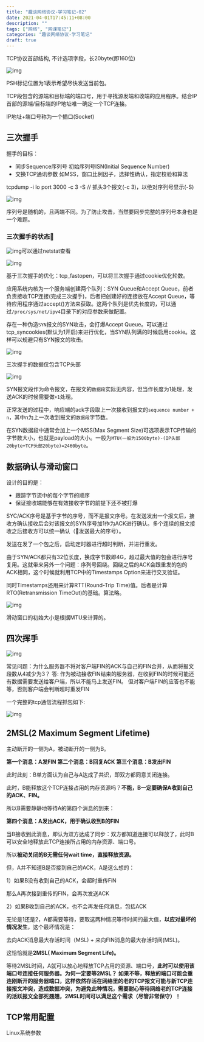 ```yaml
---
title: "趣谈网络协议-学习笔记-02"
date: 2021-04-01T17:45:11+08:00
description: ""
tags: ["网络", "网课笔记"]
categories: "趣谈网络协议-学习笔记"
draft: true
---
```




TCP协议首部结构, 不计选项字段，长20byte(即160位)

![img](http://minio.gogodjzhu.com/images/20210403_104150_433379bb-3471-49ee-b0c7-d2cf88508015.png)

PSH标记位置为1表示希望尽快发送当前包。

TCP段包含的源端和目标端的端口号，用于寻找源发端和收端的应用程序。结合IP首部的源端/目标端的IP地址唯一确定一个TCP连接。

IP地址+端口号称为一个插口(Socket)

## 三次握手

握手的目标：

- 同步Sequence序列号
  初始序列号ISN(Initial Sequence Number)
- 交换TCP通讯参数
  如MSS，窗口比例因子，选择性确认，指定校验和算法

tcpdump -i lo port 3000 -c 3 -S // 抓头3个报文(-c 3)，以绝对序列号显示(-S)

![img](http://minio.gogodjzhu.com/images/20210403_104259_bcbd2e36-0b73-4e5c-85bf-f3fff35f46ce.png)

序列号是随机的，且两端不同。为了防止攻击，当然要同步完整的序列号本身也是一个难题。

### 三次握手的状态

![img](http://minio.gogodjzhu.com/images/20210403_104305_47c8deff-a8af-45b1-8974-3f20d66119f0.png)可以通过netstat查看

![img](http://minio.gogodjzhu.com/images/20210403_104310_bf8c6815-042c-42cc-a089-2fb0f8196925.png)

基于三次握手的优化：tcp_fastopen，可以将三次握手通过cookie优化轮数。

应用系统内核为一个服务端创建两个队列：SYN Queue和Accept Queue，前者负责接收TCP连接(完成三次握手)，后者把创建好的连接放在Accept Queue，等待应用程序通过accept()方法来获取。这两个队列是优先长度的，可以通过`/proc/sys/net/ipv4`目录下的对应参数来做配置。

存在一种伪造`SYN`报文的SYN攻击，会打爆Accept Queue。可以通过tcp_syncookies(默认为1开启)来进行优化，当SYN队列满的时候启用cookie。这样可以规避只有SYN报文的攻击。

![img](http://minio.gogodjzhu.com/images/20210403_104316_a90469a6-f835-4c0e-a82f-eac7e36ec131.png)

三次握手的数据仅包含TCP头部

![img](http://minio.gogodjzhu.com/images/20210403_104322_e26a8346-03a7-49e8-b041-8ba5be9653ee.png)

SYN报文段作为命令报文，在报文的`数据段`实际无内容，但当作长度为1处理，发送ACK的时候需要做`+1`处理。

正常发送的过程中，响应端的ack字段取上一次接收到报文的`sequence number + n`，其中n为上一次收到报文的`数据段`字节数。

在SYN数据段中通常会加上一个MSS(Max Segment Size)可选项表示TCP传输的字节数大小，也就是payload的大小。一般为`MTU(一般为1500byte)-(IP头部20byte+TCP头部20byte)=2460byte`。

## 数据确认与滑动窗口

设计的目的是：

- 跟踪字节流中的每个字节的顺序
- 保证接收端能够在有效接收字节的前提下还不被打爆

SYC/ACK序号是基于字节的序号，而不是报文序号。在发送发出一个报文后，接收方确认接收后会对该报文的SYN序号加1作为ACK进行确认。多个连续的报文接收之后接收方可以统一确认（发送最大的序号）。

发送在发了一个包之后，启动定时器进行超时判断，并进行重发。

由于SYN/ACK都只有32位长度，换成字节数即4G，超过最大值的包会进行序号复用。这就带来另外一个问题：序列号回绕。回绕之后的ACK会跟重发的包的ACK相同，这个时候就利用TCP中的Timestamps Option来进行交叉验证。

同时Timestamps还用来计算RTT(Round-Trip Time)值。后者是计算RTO(Retransmission TimeOut)的基础。算法略。

![img](http://minio.gogodjzhu.com/images/20210403_104327_a193bcb3-6838-4e6c-90c2-c8257ceb01c1.png)

滑动窗口的初始大小是根据MTU来计算的。

## 四次挥手

![img](http://minio.gogodjzhu.com/images/20210403_104332_bff9a7c4-b799-46c9-b41a-a657e2ce5879.png)

常见问题：为什么服务器不将对客户端FIN的ACK与自己的FIN合并，从而将报文段数从4减少为3？
答: 作为被动接收FIN结束的服务器，在收到FIN的时候可能还有数据需要发送给客户端，所以不能马上发送FIN。
但对客户端FIN的应答也不能等，否则客户端会判断超时重发FIN

一个完整的tcp通信流程抓包如下:

![img](http://minio.gogodjzhu.com/images/20210403_104339_7aad6f4c-6ba8-4813-af01-009138ae1a3d.png)

## 2MSL(2 **Maximum Segment Lifetime**)

主动断开的一侧为A，被动断开的一侧为B。

**第一个消息：A发FIN
第二个消息：B回复ACK
第三个消息：B发出FIN**

此时此刻：B单方面认为自己与A达成了共识，即双方都同意关闭连接。

此时，B能释放这个TCP连接占用的内存资源吗？**不能，B一定要确保A收到自己的ACK、FIN。**

所以B需要静静地等待A的第四个消息的到来：

**第四个消息：A发出ACK，用于确认收到B的FIN**

当B接收到此消息，即认为双方达成了同步：双方都知道连接可以释放了，此时B可以安全地释放此TCP连接所占用的内存资源、端口号。

所以**被动关闭的B无需任何wait time，直接释放资源。**

但，A并不知道B是否接到自己的ACK，A是这么想的：

1）如果B没有收到自己的ACK，会超时重传FiN

那么A再次接到重传的FIN，会再次发送ACK

2）如果B收到自己的ACK，也不会再发任何消息，包括ACK

无论是1还是2，A都需要等待，要取这两种情况等待时间的最大值，**以应对最坏的情况发生**，这个最坏情况是：

去向ACK消息最大存活时间（MSL) + 来向FIN消息的最大存活时间(MSL)。

这恰恰就是**2MSL( Maximum Segment Life)。**

等待2MSL时间，A就可以放心地释放TCP占用的资源、端口号，**此时可以使用该端口号连接任何服务器。为何一定要等2MSL？**
**如果不等，释放的端口可能会重连刚断开的服务器端口，这样依然存活在网络里的老的TCP报文可能与新TCP连接报文冲突，造成数据冲突，为避免此种情况，需要耐心等待网络老的TCP连接的活跃报文全部死翘翘，2MSL时间可以满足这个需求（尽管非常保守）！**

## TCP常用配置

Linux系统参数